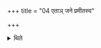 +++
title = "04 एताञ् जने प्रमीतस्य"

+++

<details><summary>थिते</summary>

4. The Adhvaryu should also perform this (same offering) if (the sacrificer) dies in a foreign place.
</details>
